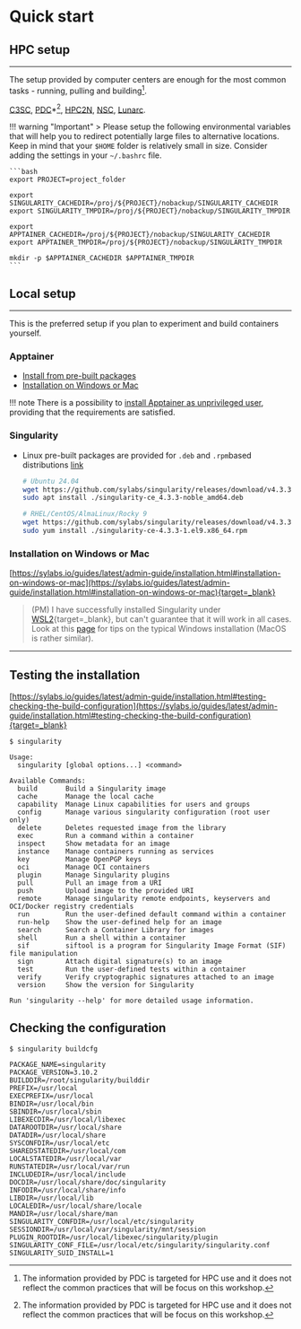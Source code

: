 # Quick start


## HPC setup
---
The setup provided by computer centers are enough for the most common tasks - running, pulling and building[^1].  

[C3SC](https://www.c3se.chalmers.se/documentation/miscellaneous/containers/),
[PDC](https://support.pdc.kth.se/doc/applications/apptainer/)*[^1],
[HPC2N](https://docs.hpc2n.umu.se/software/containers/),
[NSC](https://www.nsc.liu.se/support/singularity/),
[Lunarc](https://docs.hpc2n.umu.se/software/containers/).

!!! warning "Important"
    > Please setup the following environmental variables that will help you to redirect potentially large files to alternative locations.
    Keep in mind that your `$HOME` folder is relatively small in size. Consider adding the settings in your `~/.bashrc` file.

    ```bash
    export PROJECT=project_folder

    export SINGULARITY_CACHEDIR=/proj/${PROJECT}/nobackup/SINGULARITY_CACHEDIR
    export SINGULARITY_TMPDIR=/proj/${PROJECT}/nobackup/SINGULARITY_TMPDIR

    export APPTAINER_CACHEDIR=/proj/${PROJECT}/nobackup/SINGULARITY_CACHEDIR
    export APPTAINER_TMPDIR=/proj/${PROJECT}/nobackup/SINGULARITY_TMPDIR

    mkdir -p $APPTAINER_CACHEDIR $APPTAINER_TMPDIR
    ```


## Local setup
---
This is the preferred setup if you plan to experiment and build containers yourself.


### Apptainer
- [Install from pre-built packages](https://apptainer.org/docs/admin/1.3/installation.html#install-from-pre-built-packages)
- [Installation on Windows or Mac](https://apptainer.org/docs/admin/1.3/installation.html#installation-on-windows-or-mac)

!!! note
    There is a possibility to [install Apptainer as unprivileged user](https://apptainer.org/docs/admin/1.3/installation.html#install-unprivileged-from-pre-built-binaries), providing that the requirements are satisfied.

### Singularity 
- Linux pre-built packages are provided for `.deb` and `.rpm`based distributions [link](https://github.com/sylabs/singularity/releases)
  ``` bash
  # Ubuntu 24.04
  wget https://github.com/sylabs/singularity/releases/download/v4.3.3/singularity-ce_4.3.3-noble_amd64.deb
  sudo apt install ./singularity-ce_4.3.3-noble_amd64.deb

  # RHEL/CentOS/AlmaLinux/Rocky 9
  wget https://github.com/sylabs/singularity/releases/download/v4.3.3/singularity-ce-4.3.3-1.el9.x86_64.rpm
  sudo yum install ./singularity-ce-4.3.3-1.el9.x86_64.rpm
  ```

### Installation on Windows or Mac
[https://sylabs.io/guides/latest/admin-guide/installation.html#installation-on-windows-or-mac](https://sylabs.io/guides/latest/admin-guide/installation.html#installation-on-windows-or-mac){target=_blank}

> (PM) I have successfully installed Singularity under [WSL2](https://docs.microsoft.com/en-us/windows/wsl/install-win10){target=_blank}, but can't guarantee that it will work in all cases.  
> Look at this [page](./vagrant_windows.md) for tips on the typical Windows installation (MacOS is rather similar).

---



## Testing the installation

[https://sylabs.io/guides/latest/admin-guide/installation.html#testing-checking-the-build-configuration](https://sylabs.io/guides/latest/admin-guide/installation.html#testing-checking-the-build-configuration){target=_blank}

```
$ singularity 

Usage:
  singularity [global options...] <command>

Available Commands:
  build       Build a Singularity image
  cache       Manage the local cache
  capability  Manage Linux capabilities for users and groups
  config      Manage various singularity configuration (root user only)
  delete      Deletes requested image from the library
  exec        Run a command within a container
  inspect     Show metadata for an image
  instance    Manage containers running as services
  key         Manage OpenPGP keys
  oci         Manage OCI containers
  plugin      Manage Singularity plugins
  pull        Pull an image from a URI
  push        Upload image to the provided URI
  remote      Manage singularity remote endpoints, keyservers and OCI/Docker registry credentials
  run         Run the user-defined default command within a container
  run-help    Show the user-defined help for an image
  search      Search a Container Library for images
  shell       Run a shell within a container
  sif         siftool is a program for Singularity Image Format (SIF) file manipulation
  sign        Attach digital signature(s) to an image
  test        Run the user-defined tests within a container
  verify      Verify cryptographic signatures attached to an image
  version     Show the version for Singularity

Run 'singularity --help' for more detailed usage information.
```

## Checking the configuration

```
$ singularity buildcfg

PACKAGE_NAME=singularity
PACKAGE_VERSION=3.10.2
BUILDDIR=/root/singularity/builddir
PREFIX=/usr/local
EXECPREFIX=/usr/local
BINDIR=/usr/local/bin
SBINDIR=/usr/local/sbin
LIBEXECDIR=/usr/local/libexec
DATAROOTDIR=/usr/local/share
DATADIR=/usr/local/share
SYSCONFDIR=/usr/local/etc
SHAREDSTATEDIR=/usr/local/com
LOCALSTATEDIR=/usr/local/var
RUNSTATEDIR=/usr/local/var/run
INCLUDEDIR=/usr/local/include
DOCDIR=/usr/local/share/doc/singularity
INFODIR=/usr/local/share/info
LIBDIR=/usr/local/lib
LOCALEDIR=/usr/local/share/locale
MANDIR=/usr/local/share/man
SINGULARITY_CONFDIR=/usr/local/etc/singularity
SESSIONDIR=/usr/local/var/singularity/mnt/session
PLUGIN_ROOTDIR=/usr/local/libexec/singularity/plugin
SINGULARITY_CONF_FILE=/usr/local/etc/singularity/singularity.conf
SINGULARITY_SUID_INSTALL=1
```



[^1]: The information provided by PDC is targeted for HPC use and it does not reflect the common practices that will be focus on this workshop. 